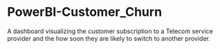 # PowerBI-Customer_Churn
A dashboard visualizing the customer subscription to a Telecom service provider and the how soon they are likely to switch to another provider.
